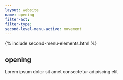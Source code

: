 ```yaml
---
layout: website
name: opening 
filter-act: 
filter-type: 
second-level-menu-active: movement
---
```


{% include second-menu-elements.html %}

<main class="page-content">
  <div class="text-container">
    <h2>opening</h2>
    <p>Lorem ipsum dolor sit amet consectetur adipiscing elit</p>
  </div>
</main>
